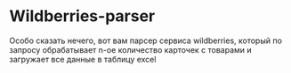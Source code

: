 # Wildberries-parser
Особо сказать нечего, вот вам парсер сервиса wildberries, который по запросу обрабатывает n-ое количество карточек с товарами и загружает все данные в таблицу excel
